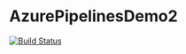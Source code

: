 # AzurePipelinesDemo2

[![Build Status](https://dev.azure.com/SymbiosisICTSolutions/AzurePipelinesDemo2/_apis/build/status/AzurePipelinesDemo2?branchName=master)](https://dev.azure.com/SymbiosisICTSolutions/AzurePipelinesDemo2/_build/latest?branchName=master)